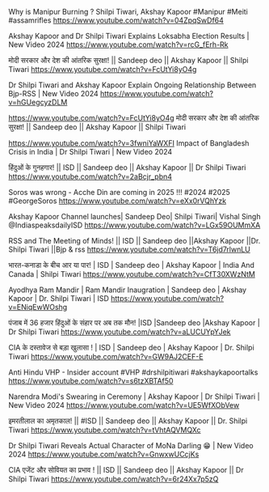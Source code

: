 

Why is Manipur Burning ? Shilpi Tiwari, Akshay Kapoor #Manipur #Meiti #assamrifles
https://www.youtube.com/watch?v=04ZpqSwDf64


Akshay Kapoor and Dr Shilpi Tiwari Explains Loksabha Election Results | New Video 2024
https://www.youtube.com/watch?v=rcG_fErh-Rk


मोदी सरकार और देश की आंतरिक सुरक्षा! || Sandeep deo || Akshay Kapoor || Shilpi Tiwari
https://www.youtube.com/watch?v=FcUtYi8yO4g


Dr Shilpi Tiwari and Akshay Kapoor Explain Ongoing Relationship Between Bjp-RSS | New Video 2024
https://www.youtube.com/watch?v=hGUegcyzDLM


https://www.youtube.com/watch?v=FcUtYi8yO4g
मोदी सरकार और देश की आंतरिक सुरक्षा! || Sandeep deo || Akshay Kapoor || Shilpi Tiwari

https://www.youtube.com/watch?v=3fwniYaWXFI
Impact of Bangladesh Crisis in India | Dr Shilpi Tiwari | New Video 2024


हिंदुओं के गुनहगार! || ISD || Sandeep deo || Akshay Kapoor || Dr Shilpi Tiwari
https://www.youtube.com/watch?v=2aBcjr_pbn4


Soros was wrong - Acche Din are coming in 2025 !!! #2024 #2025 #GeorgeSoros
https://www.youtube.com/watch?v=eXx0rVQhYzk

Akshay Kapoor Channel launches| Sandeep Deo| Shilpi Tiwari| Vishal Singh @IndiaspeaksdailyISD
https://www.youtube.com/watch?v=LGx59OUMmXA


RSS and The Meeting of Minds! || ISD || Sandeep deo ||Akshay Kapoor ||Dr. Shilpi Tiwari ||Bjp & rss
https://www.youtube.com/watch?v=T6jd7rlwnLU



भारत-कनाडा के बीच आर या पार! | ISD | Sandeep deo | Akshay Kapoor | India And Canada | Shilpi Tiwari
https://www.youtube.com/watch?v=CfT30XWzNtM


Ayodhya Ram Mandir | Ram Mandir Inaugration | Sandeep deo | Akshay Kapoor | Dr. Shilpi Tiwari | ISD
https://www.youtube.com/watch?v=ENiqEwWOshg


पंजाब में 36 हजार हिंदुओं के संहार पर अब तक मौन! |ISD |Sandeep deo |Akshay Kapoor | Dr Shilpi Tiwari
https://www.youtube.com/watch?v=aLUCUYpYJek


CIA के दस्तावेज से बड़ा खुलासा ! | ISD | Sandeep deo | Akshay Kapoor | Dr. Shilpi Tiwari
https://www.youtube.com/watch?v=GW9AJ2CEF-E


Anti Hindu VHP - Insider account #VHP #drshilpitiwari #akshaykapoortalks
https://www.youtube.com/watch?v=s6tzXBTAf50



Narendra Modi's Swearing in Ceremony | Akshay Kapoor | Dr Shilpi Tiwari | New Video 2024
https://www.youtube.com/watch?v=UE5WfXObVew


इमरतीलाल का अमृतकाल! || #ISD || Sandeep deo || Akshay Kapoor || Dr. Shilpi Tiwari
https://www.youtube.com/watch?v=tVhtAQVMQXc


Dr Shilpi Tiwari Reveals Actual Character of MoNa Darling 😁 | New Video 2024
https://www.youtube.com/watch?v=GnwxwUCcjKs


CIA एजेंट और सोवियत का प्रभाव ! || ISD || Sandeep deo || Akshay Kapoor || Dr Shilpi Tiwari
https://www.youtube.com/watch?v=6r24Xx7p5zQ



